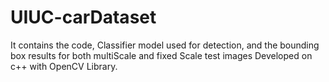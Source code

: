 # UIUC-carDataset
It contains the code, Classifier model used for detection, and the bounding box results for both multiScale and fixed Scale test images Developed on c++ with OpenCV Library.
